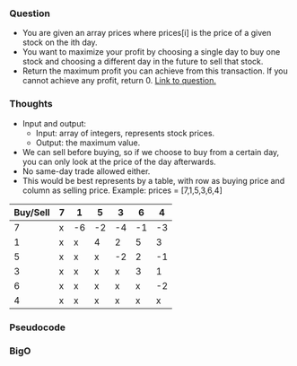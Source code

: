 ### Question
- You are given an array prices where prices[i] is the price of a given stock on the ith day.
- You want to maximize your profit by choosing a single day to buy one stock and choosing a different day in the future to sell that stock.
- Return the maximum profit you can achieve from this transaction. If you cannot achieve any profit, return 0.
[Link to question.](https://leetcode.com/problems/best-time-to-buy-and-sell-stock/?envType=study-plan&id=level-1)

### Thoughts
- Input and output:
    - Input: array of integers, represents stock prices.
    - Output: the maximum value.
- We can sell before buying, so if we choose to buy from a certain day, you can only look at the price of the day afterwards.
- No same-day trade allowed either.
- This would be best represents by a table, with row as buying price and column as selling price. Example: prices = [7,1,5,3,6,4]

| Buy/Sell | 7 | 1  | 5  | 3  | 6  | 4  |
|----------|---|----|----|----|----|----|
| 7        | x | -6 | -2 | -4 | -1 | -3 |
| 1        | x | x  | 4  | 2  | 5  | 3  |
| 5        | x | x  | x  | -2 | 2  | -1 |
| 3        | x | x  | x  | x  | 3  | 1  |
| 6        | x | x  | x  | x  | x  | -2 |
| 4        | x | x  | x  | x  | x  | x  |

### Pseudocode


### BigO
